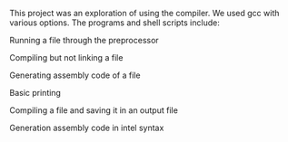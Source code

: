 This project was an exploration of using the compiler.
We used gcc with various options.
The programs and shell scripts include:

Running a file through the preprocessor

Compiling but not linking a file

Generating assembly code of a file

Basic printing

Compiling a file and saving it in an output file

Generation assembly code in intel syntax